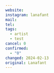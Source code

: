 ```yaml
---
website: 
instagram: lanafant
mail: 
tel: 
tags:
  - artist
  - test
cancel: 0
confirmed:
  - "0"
changed: 2024-02-13
original: Lanafant
---
```

